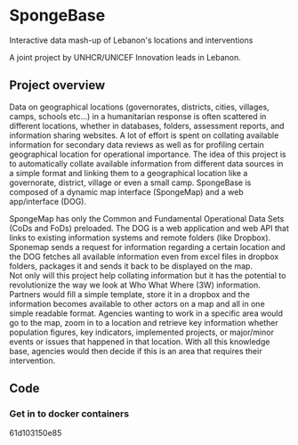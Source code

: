 # SpongeBase
Interactive data mash-up of Lebanon's locations and interventions

A joint project by UNHCR/UNICEF Innovation leads in Lebanon.

## Project overview

Data on geographical locations (governorates, districts, cities, villages, camps, schools etc…) in a humanitarian response is often scattered in different locations, whether in databases, folders, assessment reports, and information sharing websites. A lot of effort is spent on collating available information for secondary data reviews as well as for profiling certain geographical location for operational importance.
The idea of this project is to automatically collate available information from different data sources in a simple format and linking them to a geographical location like a governorate, district, village or even a small camp.
SpongeBase is composed of a dynamic map interface (SpongeMap) and a web app/interface (DOG).

SpongeMap has only the Common and Fundamental Operational Data Sets (CoDs and FoDs) preloaded. The DOG is a web application and web API that links to existing information systems and remote folders (like Dropbox). Sponemap sends a request for information regarding a certain location and the DOG fetches all available information even from excel files in dropbox folders, packages it and sends it back to be displayed on the map.  
Not only will this project help collating information but it has the potential to revolutionize the way we look at Who What Where (3W) information. Partners would fill a simple template, store it in a dropbox and the information becomes available to other actors on a map and all in one simple readable format. Agencies wanting to work in a specific area would go to the map, zoom in to a location and retrieve key information whether population figures, key indicators, implemented projects, or major/minor events or issues that happened in that location. With all this knowledge base, agencies would then decide if this is an area that requires their intervention.


## Code

### Get in to docker containers

61d103150e85
